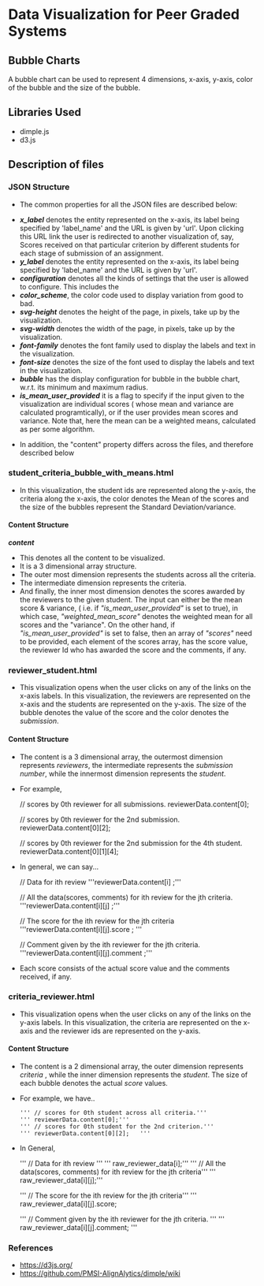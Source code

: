 # Data Visualization for Peer Graded Systems

## Bubble Charts
A bubble chart can be used to represent 4 dimensions, x-axis, y-axis, color of the bubble and the size of the bubble.

## Libraries Used
* dimple.js
* d3.js
## Description of files

### JSON Structure

- The common properties for all the JSON files are described below:

 * <b><em>x_label</em></b> denotes the entity represented on the x-axis, its label being specified by 'label_name' and the URL is given by 'url'. Upon clicking this URL link the user is redirected to another visualization of, say, Scores received on that particular criterion by different students for each stage of submission of an assignment.   
  * <b><em>y_label</em></b> denotes the entity represented on the x-axis, its label being specified by 'label_name' and the URL is given by 'url'.
  * <b><em>configuration</em></b> denotes all the kinds of settings that the user is allowed to configure. This includes the 
  * <b><em>color_scheme</em></b>, the color code used to display variation from good to bad.
  * <b><em>svg-height</em></b> denotes the height of the page, in pixels, take up by the visualization.
  * <b><em>svg-width</em></b> denotes the width of the page, in pixels, take up by the visualization.
  * <b><em>font-family</em></b> denotes the font family used to display the labels and text in the visualization.
  * <b><em>font-size</em></b> denotes the size of the font used to display the labels and text in the visualization.
  * <b><em>bubble</em></b> has the display configuration for bubble in the bubble chart, w.r.t. its minimum and maximum radius.
  * <b><em>is_mean_user_provided</em></b> it is a flag to specify if the input given to the visualization are individual scores ( whose mean and variance are calculated programtically), or if the user provides mean scores and variance. Note that, here the mean can be a weighted means, calculated as per some algorithm.

- In addition, the "content" property differs across the files, and therefore described below

### student_criteria_bubble_with_means.html 
-  In this visualization, the student ids are represented along the y-axis, the criteria along the x-axis, the color denotes the Mean of the scores and the size of the bubbles represent the Standard Deviation/variance. 

#### Content Structure
 
  <b><em>content</em></b>
  - This denotes all the content to be visualized.
  - It is a 3 dimensional array structure.
  - The outer most dimension represents the students across all the criteria.
  - The intermediate dimension represents the criteria. 
  - And finally, the inner most dimension denotes the scores awarded by the reviewers to the given student. The input can either be the mean score & variance, ( i.e. if <em>"is_mean_user_provided"</em> is set to true), in which case, <em>"weighted_mean_score"</em> denotes the weighted mean for all scores and the "variance". On the other hand, if <em>"is_mean_user_provided"</em> is set to false, then an array of <em>"scores"</em> need to be provided, each element of the scores array, has the score value, the reviewer Id who has awarded the score and the comments, if any.
    

### reviewer_student.html
- This visualization opens when the user clicks on any of the links on the x-axis labels. In this visualization, the reviewers are represented on the x-axis and the students are represented on the y-axis. The size of the bubble denotes the value of the score and the color denotes the <em>submission</em>.

#### Content Structure
- The content is a 3 dimensional array, the outermost dimension represents <em>reviewers</em>, the intermediate represents the <em>submission number</em>,  while the innermost dimension represents the <em>student</em>. 

- For example,

     // scores by 0th reviewer for all submissions.
     reviewerData.content[0];
   
     // scores by 0th reviewer for the 2nd submission.
     reviewerData.content[0][2];
     
     // scores by 0th reviewer for the 2nd submission for the 4th student.
     reviewerData.content[0][1][4];
     
- In general, we can say...

    // Data for ith review
     '''reviewerData.content[i] ;'''
      
    // All the data(scores, comments) for ith review for the jth criteria.
     '''reviewerData.content[i][j] ;'''
       
    // The score for the ith review for the jth criteria
     '''reviewerData.content[i][j].score ; '''
       
    // Comment given by the ith reviewer for the jth criteria.
     '''reviewerData.content[i][j].comment ;'''

- Each score consists of the actual score value and the comments received, if any.


### criteria_reviewer.html
- This visualization opens when the user clicks on any of the links on the y-axis labels. In this visualization, the criteria are represented on the x-axis and the reviewer ids are represented on the y-axis. 

#### Content Structure
 - The content is a 2 dimensional array, the outer dimension represents <em>criteria</em> , while the inner dimension represents the <em>student</em>. The size of each bubble denotes the actual <em>score</em> values.
    
 - For example, we have..
 
       ''' // scores for 0th student across all criteria.'''
       ''' reviewerData.content[0];'''
       ''' // scores for 0th student for the 2nd criterion.'''
       ''' reviewerData.content[0][2];   '''
 
 - In General,

    ''' // Data for ith review '''
    ''' raw_reviewer_data[i];'''
    ''' // All the data(scores, comments) for ith review for the jth criteria'''
    ''' raw_reviewer_data[i][j];'''
       
    ''' // The score for the ith review for the jth criteria'''
    ''' raw_reviewer_data[i][j].score;
       
    ''' // Comment given by the ith reviewer for the jth criteria. '''
    ''' raw_reviewer_data[i][j].comment; '''
  
### References 
* https://d3js.org/
* https://github.com/PMSI-AlignAlytics/dimple/wiki
